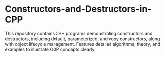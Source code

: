 # Constructors-and-Destructors-in-CPP
This repository contains C++ programs demonstrating constructors and destructors, including default, parameterized, and copy constructors, along with object lifecycle management. Features detailed algorithms, theory, and examples to illustrate OOP concepts clearly.
